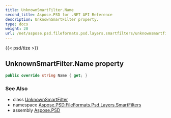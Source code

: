```yaml
---
title: UnknownSmartFilter.Name
second_title: Aspose.PSD for .NET API Reference
description: UnknownSmartFilter property. 
type: docs
weight: 20
url: /net/aspose.psd.fileformats.psd.layers.smartfilters/unknownsmartfilter/name/
---
```

{{< psd/tize >}}
## UnknownSmartFilter.Name property

```csharp
public override string Name { get; }
```

### See Also

* class [UnknownSmartFilter](../)
* namespace [Aspose.PSD.FileFormats.Psd.Layers.SmartFilters](../../unknownsmartfilter/)
* assembly [Aspose.PSD](../../../)


